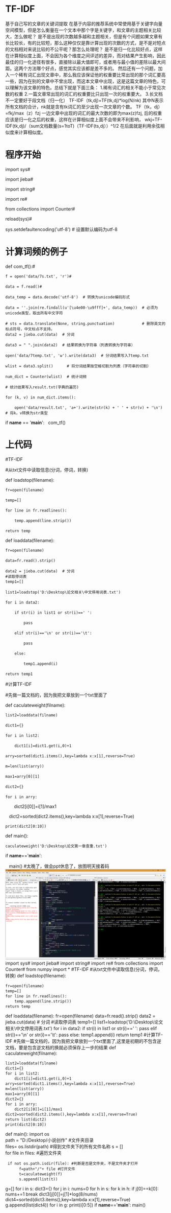 # TF-IDF
基于自己写的文章的关键词提取
在基于内容的推荐系统中常使用基于关键字向量空间模型，但是怎么衡量在一个文本中那个字是关键字，和文章的主题相关比较大，怎么做呢？
是不是出现的次数越多越和主题相关，但是有个问题如果文章有长比较长，有的比较短，那么这种仅仅是靠计算出现的次数的方式，是不是对短点的文档相对来说比较的不公平呢？那怎么处理呢？
是不是归一化比较好点，这样在计算相似度上面，不会因为各个维度之间评述的差异，而对结果产生影响，因此最佳的归一化途径有很多，直接除以最大值即可，或者用与最小值的差除以最大间距。这两个方法哪个好点，感觉其实应该都是差不多的。
然后还有一个问题，加入一个稀有词汇出现文章中，那么我应该保证他的权重要比常出现的那个词汇要高一些，因为在别的文章中不曾出现，而这本文章中出现，这是这篇文章的特色，可以理解为该文章的特色。总结下就是下面三条：
1.稀有词汇的相关不能小于常见次数的权重
2.一篇文章常出现的词汇的权重要比只出现一次的权重要大。
3.长文档不一定要好于段文档（归一化）
TF-IDF（tk,dj)=TF(tk,dj)*log(N/nk)
其中N表示所有文档的合计，nk就是含有tk词汇的至少出现一次文章的个数。
TF（tk，dj）=fkj/max（z）fzj
一边文章中出现的词汇的最大次数的即为max(z)fzj,
后的权重应该是归一化之后的权重，这样在计算相似度上面不会带来不利影响，
wkj=TF-IDF(tk,dj)/（sum文档数量(s=1toT)（TF-IDF(ts,dj））^1/2
在后面就是利用余弦相似度来计算相似度。

# 程序开始

import sys#

import jieba#

import string#

import re#

from collections import Counter#

reload(sys)#

sys.setdefaultencoding('utf-8')  # 设置默认编码为utf-8

# 计算词频的例子
def com_tf():#

    f = open('data/7s.txt', 'r')#
    
    data = f.read()#
    
    data_temp = data.decode('utf-8')  # 转换为unicode编码形式
    
    data = ''.join(re.findall(u'[\u4e00-\u9fff]+', data_temp))  # 必须为unicode类型，取出所有中文字符
    
    # sts = data.translate(None, string.punctuation)            # 删除英文的标点符号，中文标点不支持。
    data2 = jieba.cut(data)  # 分词
    
    data3 = " ".join(data2)  # 结果转换为字符串（列表转换为字符串）
    
    open('data/7temp.txt', 'w').write(data3)  # 分词结果写入7temp.txt
    
    wlist = data3.split()      # 将分词结果按空格切割为列表（字符串的切割）
    
    num_dict = Counter(wlist)  # 统计词频
    
    # 统计结果写入result.txt(字典的遍历)
    
    for (k, v) in num_dict.items():
    
        open('data/result.txt', 'a+').write(str(k) + ' ' + str(v) + '\n')   # 将k，v转换为str类型
        


if __name__ == '__main__':
    com_tf()
# 上代码

#TF-IDF

#从txt文件中读取信息(分词，停词，转换)

def loadstop(filename):

    fr=open(filename)
    
    temp=[]
    
    for line in fr.readlines():
    
        temp.append(line.strip())
        
    return temp
    
def loaddata(filename):

    fr=open(filename)
    
    data=fr.read().strip()
    
    data2 = jieba.cut(data)  # 分词
    #读取停词表
    temp1=[]
    
    list1=loadstop('D:\Desktop\论文相关\中文停用词表.txt')
    
    for i in data2:
    
        if str(i) in list1 or str(i)==' ':
        
            pass
            
        elif str(i)=='\n' or str(i)=='\t':
        
            pass
            
        else:
        
            temp1.append(i)
            
    return temp1
    
#计算TF-IDF

#先做一篇文档的，因为我把文章放到一个txt里面了

def caculateweight(filname):

    list2=loaddata(filname)
    
    dict1={}
    
    for i in list2:
    
        dict1[i]=dict1.get(i,0)+1
        
    arry=sorted(dict1.items(),key=lambda x:x[1],reverse=True)
    
    m=len(list(arry))
    
    max1=arry[0][1]
    
    dict2={}
    
    for i in arry:
    
        dict2[i[0]]=i[1]/max1
        
    dict2=sorted(dict2.items(),key=lambda x:x[1],reverse=True)
    
    print(dict2[0:10])
    
def main():

    caculateweight('D:\Desktop\论文第一章查重.txt')
    
if __name__=='__main__':

    main()
#太晚了，做会ppt休息了，放图明天接着码
![image](https://github.com/chenglu66/TF-IDF/blob/master/%E6%97%A0%E6%A0%87%E9%A2%98.png)
import sys#
import jieba#
import string#
import re#
from collections import Counter#
from numpy import *
#TF-IDF
#从txt文件中读取信息(分词，停词，转换)
def loadstop(filename):

    fr=open(filename)
    temp=[]
    for line in fr.readlines():
        temp.append(line.strip())
    return temp
    
def loaddata(filename):
    fr=open(filename)
    data=fr.read().strip()
    data2 = jieba.cut(data)  # 分词
    #读取停词表
    temp1=[]
    list1=loadstop('D:\Desktop\论文相关\中文停用词表.txt')
    for i in data2:
        if str(i) in list1 or str(i)==' ':
            pass
        elif str(i)=='\n' or str(i)=='\t':
            pass
        else:
            temp1.append(i)
    return temp1
#计算TF-IDF
#先做一篇文档的，因为我把文章放到一个txt里面了,这里是初期的不包含逆文档，要是包含逆文档的换就必须保存上一步的结果
def caculateweight(filname):

    list2=loaddata(filname)
    dict1={}
    for i in list2:
        dict1[i]=dict1.get(i,0)+1
    arry=sorted(dict1.items(),key=lambda x:x[1],reverse=True)
    m=len(list(arry))
    max1=arry[0][1]
    dict2={}
    for i in arry:
        dict2[i[0]]=i[1]/max1
    dict2=sorted(dict2.items(),key=lambda x:x[1],reverse=True)
    return list(dict2)
    print(dict2[0:10])  
def main():
    import os  
path = "D:/Desktop/小说创作" #文件夹目录  
files= os.listdir(path) #得到文件夹下的所有文件名称 
s = []  
for file in files: #遍历文件夹  

     if not os.path.isdir(file): #判断是否是文件夹，不是文件夹才打开  
          f=path+"/"+ file #打开文件
          t=caculateweight(f)
          s.append(list(t))
g=[]
for i in s:
    dict3={}
    for j in i:
        nums=0
        for h in s:
            for k in h:
                if j[0]==k[0]:
                    nums+=1
                    break
        dict3[j[0]]=j[1]*log(8/nums)
        dict4=sorted(dict3.items(),key=lambda x:x[1],reverse=True)
    g.append(list(dict4))
for i in g:
    print(i[0:5])
if __name__=='__main__':
    main()
